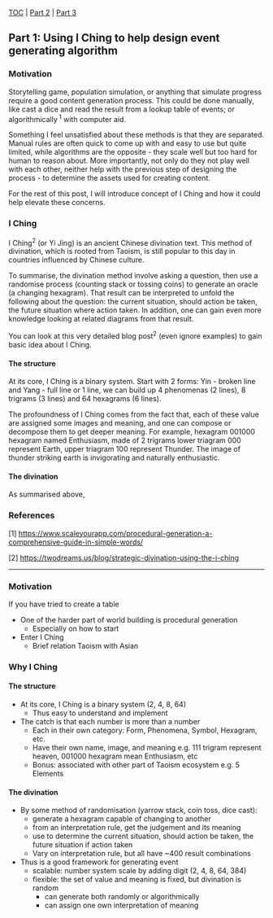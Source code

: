 [TOC](../../../../../../../../../README.md)
| [Part 2](../eightwords/README.md)
| [Part 3](../../../../../../../resources/README.md)

## Part 1: Using I Ching to help design event generating algorithm


### Motivation

Storytelling game, population simulation, or anything that simulate progress require a good content generation process.
This could be done manually, like cast a dice and read the result from a lookup table of events; or algorithmically<sup>
1</sup> with computer aid.

Something I feel unsatisfied about these methods is that they are separated. Manual rules are often quick to come up
with and easy to use but quite limited, while algorithms are the opposite - they scale well but too hard for human to
reason about. More importantly, not only do they not play well with each other, neither help with the previous step of
designing the process - to determine the assets used for creating content.

For the rest of this post, I will introduce concept of I Ching and how it could help elevate these concerns.

### I Ching

I Ching<sup>2</sup> (or Yi Jing) is an ancient Chinese divination text. This method of divination, which is rooted from
Taoism, is still popular to this day in countries influenced by Chinese culture.

To summarise, the divination method involve asking a question, then use a randomise process (counting stack or tossing
coins) to generate an oracle (a changing hexagram). That result can be interpreted to unfold the following about the
question: the current situation, should action be taken, the future situation where action taken. In addition, one can
gain even more knowledge looking at related diagrams from that result.

You can look at this very detailed blog post<sup>2</sup> (even ignore examples) to gain basic idea about I Ching.

#### The structure

<div>

[//]: # (<img alt="P1" src="https://designviz.osu.edu/iching/images/figure1.png" width="50%" height="50%" style="background-color: white; display: block; margin-left: auto; margin-right: auto;" />)
</div>

At its core, I Ching is a binary system. Start with 2 forms: Yin - broken line and Yang - full line or 1 line, we can 
build up 4 phenomenas (2 lines), 8 trigrams (3 lines) and 64 hexagrams (6 lines).

The profoundness of I Ching comes from the fact that, each of these value are assigned some images and meaning, and one 
can compose or decompose them to get deeper meaning. For example, hexagram 001000 hexagram named Enthusiasm, made of 
2 trigrams lower triagram 000 represent Earth, upper triagram 100 represent Thunder. The image of thunder striking earth
is invigorating and naturally enthusiastic. 

#### The divination

As summarised above, 

### References

[1] https://www.scaleyourapp.com/procedural-generation-a-comprehensive-guide-in-simple-words/

[2] https://twodreams.us/blog/strategic-divination-using-the-i-ching

---

### Motivation

If you have tried to create a table

- One of the harder part of world building is procedural generation
    - Especially on how to start
- Enter I Ching
    - Brief relation Taoism with Asian

### Why I Ching

#### The structure

- At its core, I Ching is a binary system (2, 4, 8, 64)
    - Thus easy to understand and implement
- The catch is that each number is more than a number
    - Each in their own category: Form, Phenomena, Symbol, Hexagram, etc.
    - Have their own name, image, and meaning e.g. 111 trigram represent heaven, 001000 hexagram mean Enthusiasm, etc
    - Bonus: associated with other part of Taoism ecosystem e.g. 5 Elements

#### The divination

- By some method of randomisation (yarrow stack, coin toss, dice cast):
    - generate a hexagram capable of changing to another
    - from an interpretation rule, get the judgement and its meaning
    - use to determine the current situation, should action be taken, the future situation if action taken
    - Vary on interpretation rule, but all have ~400 result combinations
- Thus is a good framework for generating event
    - scalable: number system scale by adding digit (2, 4, 8, 64, 384)
    - flexible: the set of value and meaning is fixed, but divination is random
        - can generate both randomly or algorithmically
        - can assign one own interpretation of meaning